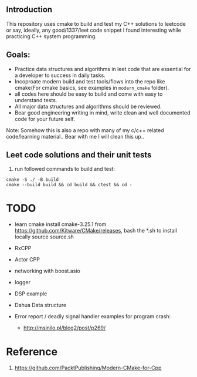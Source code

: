 ## Introduction
This repository uses cmake to build and test my C++ solutions to leetcode or say, ideally, any good/1337/leet code snippet I found interesting while practicing C++ system programming.

## Goals:
* Practice data structures and algorithms in leet code that are essential for a developer to success in daily tasks.
* Incoproate modern build and test tools/flows into the repo like cmake(For cmake basics, see examples in `modern_cmake` folder).
* all codes here should be easy to build and come with easy to understand tests.
* All major data structures and algorithms should be reviewed.
* Bear good engineering writing in mind, write clean and well documented code for your future self.

Note: Somehow this is also a repo with many of my c/c++ related code/learning material.. 
Bear with me I will clean this up..


## Leet code solutions and their unit tests
1. run followed commands to build and test:

```
cmake -S ./ -B build
cmake --build build && cd build && ctest && cd -

```

# TODO
* learn cmake 
    install cmake-3.25.1 from https://github.com/Kitware/CMake/releases, bash the *.sh to install locally
    source source.sh



* RxCPP
* Actor CPP
* networking with boost.asio
* logger
* DSP example
* Dahua Data structure
* Error report / deadly signal handler examples for program crash:
  * http://msinilo.pl/blog2/post/p269/

# Reference
1. https://github.com/PacktPublishing/Modern-CMake-for-Cpp
